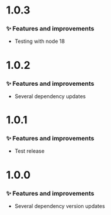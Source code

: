 # 1.0.3

### ✨ Features and improvements

- Testing with node 18

# 1.0.2

### ✨ Features and improvements

- Several dependency updates

# 1.0.1

### ✨ Features and improvements

- Test release

# 1.0.0

### ✨ Features and improvements

- Several dependency version updates

